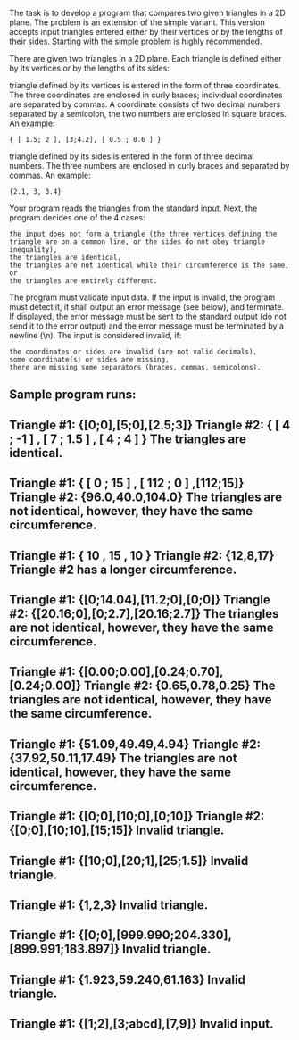 The task is to develop a program that compares two given triangles in a 2D plane. The problem is an extension of the simple variant. This version accepts input triangles entered either by their vertices or by the lengths of their sides. Starting with the simple problem is highly recommended.

There are given two triangles in a 2D plane. Each triangle is defined either by its vertices or by the lengths of its sides:

triangle defined by its vertices is entered in the form of three coordinates. The three coordinates are enclosed in curly braces; individual coordinates are separated by commas. A coordinate consists of two decimal numbers separated by a semicolon, the two numbers are enclosed in square braces. An example:

    { [ 1.5; 2 ], [3;4.2], [ 0.5 ; 0.6 ] }

triangle defined by its sides is entered in the form of three decimal numbers. The three numbers are enclosed in curly braces and separated by commas. An example:

    {2.1, 3, 3.4}

Your program reads the triangles from the standard input. Next, the program decides one of the 4 cases:

    the input does not form a triangle (the three vertices defining the triangle are on a common line, or the sides do not obey triangle inequality),
    the triangles are identical,
    the triangles are not identical while their circumference is the same, or
    the triangles are entirely different.

The program must validate input data. If the input is invalid, the program must detect it, it shall output an error message (see below), and terminate. If displayed, the error message must be sent to the standard output (do not send it to the error output) and the error message must be terminated by a newline (\n). The input is considered invalid, if:

    the coordinates or sides are invalid (are not valid decimals),
    some coordinate(s) or sides are missing,
    there are missing some separators (braces, commas, semicolons).

Sample program runs:
------------------------------------------------------------------------------------------------------------------
Triangle #1:
{[0;0],[5;0],[2.5;3]}
Triangle #2:
 { [ 4 ; -1 ] , [ 7 ; 1.5 ] , [ 4 ; 4 ] } 
The triangles are identical.
------------------------------------------------------------------------------------------------------------------
Triangle #1:
{
[
0
;
15
]
,	[	112	;	0	]	,[112;15]}
Triangle #2:
{96.0,40.0,104.0}
The triangles are not identical, however, they have the same circumference.
------------------------------------------------------------------------------------------------------------------
Triangle #1:
 { 10 , 15 , 10 } 
Triangle #2:
{12,8,17}
Triangle #2 has a longer circumference.
------------------------------------------------------------------------------------------------------------------
Triangle #1:
{[0;14.04],[11.2;0],[0;0]}
Triangle #2:
{[20.16;0],[0;2.7],[20.16;2.7]}
The triangles are not identical, however, they have the same circumference.
------------------------------------------------------------------------------------------------------------------
Triangle #1:
{[0.00;0.00],[0.24;0.70],[0.24;0.00]}
Triangle #2:
{0.65,0.78,0.25}
The triangles are not identical, however, they have the same circumference.
------------------------------------------------------------------------------------------------------------------
Triangle #1:
{51.09,49.49,4.94}
Triangle #2:
{37.92,50.11,17.49}
The triangles are not identical, however, they have the same circumference.
------------------------------------------------------------------------------------------------------------------
Triangle #1:
{[0;0],[10;0],[0;10]}
Triangle #2:
{[0;0],[10;10],[15;15]}
Invalid triangle.
------------------------------------------------------------------------------------------------------------------
Triangle #1:
{[10;0],[20;1],[25;1.5]}
Invalid triangle.
------------------------------------------------------------------------------------------------------------------
Triangle #1:
{1,2,3}
Invalid triangle.
------------------------------------------------------------------------------------------------------------------
Triangle #1:
{[0;0],[999.990;204.330],[899.991;183.897]}
Invalid triangle.
------------------------------------------------------------------------------------------------------------------
Triangle #1:
{1.923,59.240,61.163}
Invalid triangle.
------------------------------------------------------------------------------------------------------------------
Triangle #1:
{[1;2],[3;abcd],[7,9]}
Invalid input.
------------------------------------------------------------------------------------------------------------------